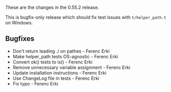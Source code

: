 These are the changes in the 0.55.2 release.

This is bugfix-only release which should fix test issues with `t/helper_path.t` on Windows.

## Bugfixes

-   Don't return leading ./ on pathes - Ferenc Erki
-   Make helper\_path tests OS-agnostic - Ferenc Erki
-   Convert ok() tests to is() - Ferenc Erki
-   Remove unnecessary variable assignment - Ferenc Erki
-   Update installation instructions - Ferenc Erki
-   Use ChangeLog file in tests - Ferenc Erki
-   Fix typo - Ferenc Erki


